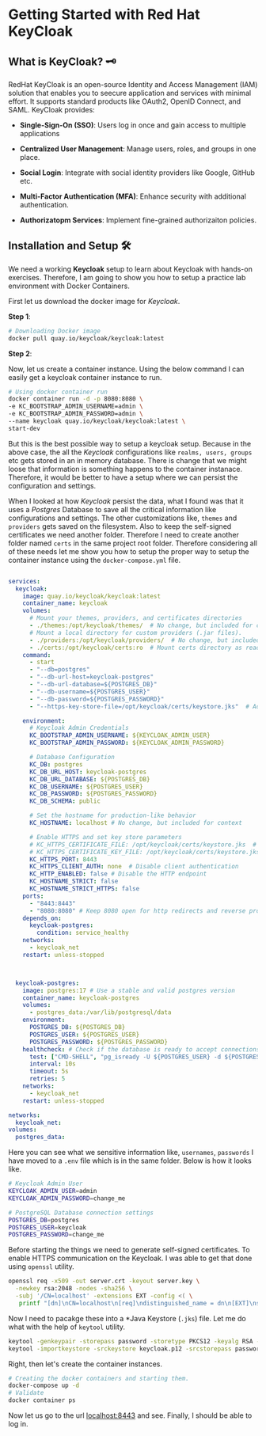 # Getting Started with Red Hat KeyCloak

## What is KeyCloak? 🗝️

RedHat KeyCloak is an open-source Identity and Access Management (IAM) solution that enables you to seecure application and services with minimal effort. It supports standard products like OAuth2, OpenID Connect, and SAML. KeyCloak provides: 

+ **Single-Sign-On (SSO)**: Users log in once and gain access to multiple applications

+ **Centralized User Management**: Manage users, roles, and groups in one place. 

+ **Social Login**: Integrate with social identity providers like Google, GitHub etc. 

+ **Multi-Factor Authentication (MFA)**: Enhance security with additional authentication. 

+ **Authorizatopm Services**: Implement fine-grained authorizaiton policies. 

## Installation and Setup 🛠️

We need a working **Keycloak** setup to learn about Keycloak with hands-on exercises. Therefore, I am going to show you how to setup a practice lab environment with Docker Containers. 

First let us download the docker image for *Keycloak*. 

**Step 1**: 

```bash
# Downloading Docker image
docker pull quay.io/keycloak/keycloak:latest
```

**Step 2**:

Now, let us create a container instance. Using the below command I can easily get a keycloak container instance to run. 

```bash
# Using docker container run 
docker container run -d -p 8080:8080 \
-e KC_BOOTSTRAP_ADMIN_USERNAME=admin \
-e KC_BOOTSTRAP_ADMIN_PASSWORD=admin \
--name keycloak quay.io/keycloak/keycloak:latest \
start-dev 
```

But this is the best possible way to setup a keycloak setup. Because in the above case, the all the *Keycloak* configurations like `realms, users, groups` etc gets stored in an in memory database. There is change that we might loose that information is something happens to the container instanace. Therefore, it would be better to have a setup where we can persist the configuration and settings. 

When I looked at how *Keycloak* persist the data, what I found was that it uses a *Postgres* Database to save all the critical information like configurations and settings. The other customizations like, `themes` and `providers` gets saved on the filesystem. Also to keep the self-signed certificates we need another folder. Therefore I need to create another folder named `certs` in the same project root folder. Therefore considering all of these needs let me show you how to setup the proper way to setup the container instance using the `docker-compose.yml` file. 

```yaml

services:
  keycloak:
    image: quay.io/keycloak/keycloak:latest
    container_name: keycloak
    volumes:
      # Mount your themes, providers, and certificates directories
      - ./themes:/opt/keycloak/themes/  # No change, but included for context
      # Mount a local directory for custom providers (.jar files).
      - ./providers:/opt/keycloak/providers/  # No change, but included for context
      - ./certs:/opt/keycloak/certs:ro  # Mount certs directory as read-only
    command:
      - start
      - "--db=postgres"
      - "--db-url-host=keycloak-postgres"
      - "--db-url-database=${POSTGRES_DB}"
      - "--db-username=${POSTGRES_USER}"
      - "--db-password=${POSTGRES_PASSWORD}"
      - "--https-key-store-file=/opt/keycloak/certs/keystore.jks"  # Added parameter for HTTPS

    environment:
      # Keycloak Admin Credentials
      KC_BOOTSTRAP_ADMIN_USERNAME: ${KEYCLOAK_ADMIN_USER}
      KC_BOOTSTRAP_ADMIN_PASSWORD: ${KEYCLOAK_ADMIN_PASSWORD}

      # Database Configuration
      KC_DB: postgres
      KC_DB_URL_HOST: keycloak-postgres
      KC_DB_URL_DATABASE: ${POSTGRES_DB}
      KC_DB_USERNAME: ${POSTGRES_USER}
      KC_DB_PASSWORD: ${POSTGRES_PASSWORD}
      KC_DB_SCHEMA: public

      # Set the hostname for production-like behavior
      KC_HOSTNAME: localhost # No change, but included for context

      # Enable HTTPS and set key store parameters
      # KC_HTTPS_CERTIFICATE_FILE: /opt/keycloak/certs/keystore.jks  # Removed as it's passed in command
      # KC_HTTPS_CERTIFICATE_KEY_FILE: /opt/keycloak/certs/keystore.jks  # Removed as it's passed in command
      KC_HTTPS_PORT: 8443
      KC_HTTPS_CLIENT_AUTH: none  # Disable client authentication
      KC_HTTP_ENABLED: false # Disable the HTTP endpoint
      KC_HOSTNAME_STRICT: false
      KC_HOSTNAME_STRICT_HTTPS: false
    ports:
      - "8443:8443"
      - "8080:8080" # Keep 8080 open for http redirects and reverse proxies to use
    depends_on:
      keycloak-postgres:
        condition: service_healthy
    networks:
      - keycloak_net
    restart: unless-stopped



  keycloak-postgres:
    image: postgres:17 # Use a stable and valid postgres version
    container_name: keycloak-postgres 
    volumes:
      - postgres_data:/var/lib/postgresql/data
    environment:
      POSTGRES_DB: ${POSTGRES_DB}
      POSTGRES_USER: ${POSTGRES_USER}
      POSTGRES_PASSWORD: ${POSTGRES_PASSWORD}
    healthcheck: # Check if the database is ready to accept connections
      test: ["CMD-SHELL", "pg_isready -U ${POSTGRES_USER} -d ${POSTGRES_DB}"]
      interval: 10s
      timeout: 5s
      retries: 5
    networks:
      - keycloak_net
    restart: unless-stopped

networks: 
  keycloak_net:
volumes:
  postgres_data:
```

Here you can see what we sensitive information like, `usernames`, `passwords` I have moved to a `.env` file which is in the same folder. Below is how it looks like. 

```bash
# Keycloak Admin User
KEYCLOAK_ADMIN_USER=admin
KEYCLOAK_ADMIN_PASSWORD=change_me

# PostgreSQL Database connection settings
POSTGRES_DB=postgres
POSTGRES_USER=keycloak
POSTGRES_PASSWORD=change_me
```
Before starting the things we need to generate self-signed certificates. To enable HTTPS communication on the Keycloak. I was able to get that done using `openssl` utility. 

```bash
openssl req -x509 -out server.crt -keyout server.key \
  -newkey rsa:2048 -nodes -sha256 \
  -subj '/CN=localhost' -extensions EXT -config <( \
   printf "[dn]\nCN=localhost\n[req]\ndistinguished_name = dn\n[EXT]\nsubjectAltName=DNS:localhost\nkeyUsage=digitalSignature\n")
```

Now I need to pacakge these into a *Java Keystore (`.jks`) file. Let me do what with the help of `keytool` utility. 

```bash
keytool -genkeypair -storepass password -storetype PKCS12 -keyalg RSA -keysize 2048 -dname "CN=localhost" -alias server -ext "SAN:c=DNS:localhost,IP:127.0.0.1" -keystore keycloak.p12
keytool -importkeystore -srckeystore keycloak.p12 -srcstorepass password -srcstoretype pkcs12 -destkeystore keystore.jks -deststorepass password
```


Right, then let's create the container instances. 

```bash
# Creating the docker containers and starting them. 
docker-compose up -d
# Validate 
docker container ps
```

Now let us go to the url [localhost:8443](http://localhost:8443) and see. Finally, I should be able to log in. 



